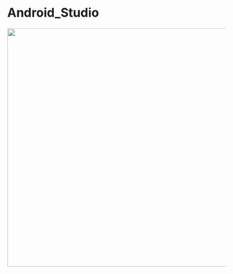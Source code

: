 # Android_Studio
<img src= "https://media-exp1.licdn.com/dms/image/C4E22AQHAmqpe4xgyyw/feedshare-shrink_800/0/1662039708003?e=1665014400&v=beta&t=ejWaG77KpodkFXk-fDg9olF96R1Gx46UoWZWs1Pm4Sc" width = "550"/>
